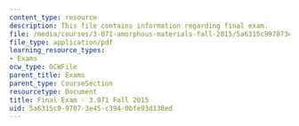 ```yaml
---
content_type: resource
description: This file contains information regarding final exam.
file: /media/courses/3-071-amorphous-materials-fall-2015/5a6315c997873e45c3940bfe93d138ed_MIT3_071F14_Exam_II.pdf
file_type: application/pdf
learning_resource_types:
- Exams
ocw_type: OCWFile
parent_title: Exams
parent_type: CourseSection
resourcetype: Document
title: Final Exam - 3.071 Fall 2015
uid: 5a6315c9-9787-3e45-c394-0bfe93d138ed
---
```

